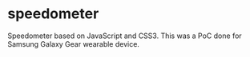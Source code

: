 speedometer
===========

Speedometer based on JavaScript and CSS3. This was a PoC done for Samsung Galaxy Gear wearable device.
